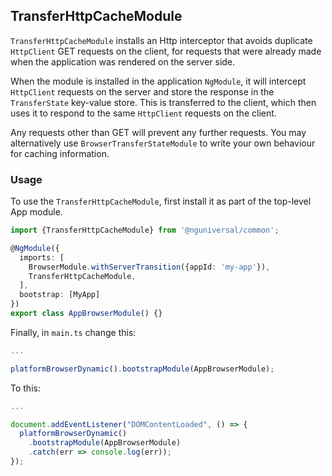 ## TransferHttpCacheModule

`TransferHttpCacheModule` installs an Http interceptor that avoids duplicate `HttpClient` GET requests
on the client, for requests that were already made when the application was rendered on the server
side.

When the module is installed in the application `NgModule`, it will intercept `HttpClient` requests
on the server and store the response in the `TransferState` key-value store. This is transferred to the client, which then uses it to respond to the same `HttpClient` requests on the client.

Any requests other than GET will prevent any further requests. You may alternatively use `BrowserTransferStateModule` to write your own behaviour for caching information.

### Usage

To use the `TransferHttpCacheModule`, first install it as part of the top-level App module.

```ts
import {TransferHttpCacheModule} from '@nguniversal/common';

@NgModule({
  imports: [
    BrowserModule.withServerTransition({appId: 'my-app'}),
    TransferHttpCacheModule,
  ],
  bootstrap: [MyApp]
})
export class AppBrowserModule() {}
```

Finally, in `main.ts` change this:

```ts
...

platformBrowserDynamic().bootstrapModule(AppBrowserModule);
```

To this:

```ts
...

document.addEventListener("DOMContentLoaded", () => {
  platformBrowserDynamic()
    .bootstrapModule(AppBrowserModule)
    .catch(err => console.log(err));
});
```
